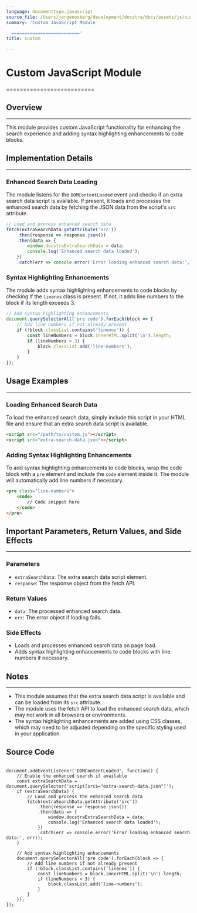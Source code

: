 ```yaml
---
language: documenttype.javascript
source_file: /Users/jorgenosberg/development/docstra/docs/assets/js/custom.js
summary: 'Custom JavaScript Module

  =========================='
title: custom

---
```


# Custom JavaScript Module
==========================

## Overview
------------

This module provides custom JavaScript functionality for enhancing the search experience and adding syntax highlighting enhancements to code blocks.

## Implementation Details
------------------------

### Enhanced Search Data Loading

The module listens for the `DOMContentLoaded` event and checks if an extra search data script is available. If present, it loads and processes the enhanced search data by fetching the JSON data from the script's `src` attribute.

```javascript
// Load and process enhanced search data
fetch(extraSearchData.getAttribute('src'))
    .then(response => response.json())
    .then(data => {
        window.docstraExtraSearchData = data;
        console.log('Enhanced search data loaded');
    })
    .catch(err => console.error('Error loading enhanced search data:', err));
```

### Syntax Highlighting Enhancements

The module adds syntax highlighting enhancements to code blocks by checking if the `linenos` class is present. If not, it adds line numbers to the block if its length exceeds 3.

```javascript
// Add syntax highlighting enhancements
document.querySelectorAll('pre code').forEach(block => {
    // Add line numbers if not already present
    if (!block.classList.contains('linenos')) {
        const lineNumbers = block.innerHTML.split('\n').length;
        if (lineNumbers > 3) {
            block.classList.add('line-numbers');
        }
    }
});
```

## Usage Examples
-----------------

### Loading Enhanced Search Data

To load the enhanced search data, simply include this script in your HTML file and ensure that an extra search data script is available.

```html
<script src="/path/to/custom.js"></script>
<script src="extra-search-data.json"></script>
```

### Adding Syntax Highlighting Enhancements

To add syntax highlighting enhancements to code blocks, wrap the code block with a `pre` element and include the `code` element inside it. The module will automatically add line numbers if necessary.

```html
<pre class="line-numbers">
    <code>
        // Code snippet here
    </code>
</pre>
```

## Important Parameters, Return Values, and Side Effects
--------------------------------------------------------

### Parameters

* `extraSearchData`: The extra search data script element.
* `response`: The response object from the fetch API.

### Return Values

* `data`: The processed enhanced search data.
* `err`: The error object if loading fails.

### Side Effects

* Loads and processes enhanced search data on page load.
* Adds syntax highlighting enhancements to code blocks with line numbers if necessary.

## Notes
-------

* This module assumes that the extra search data script is available and can be loaded from its `src` attribute.
* The module uses the fetch API to load the enhanced search data, which may not work in all browsers or environments.
* The syntax highlighting enhancements are added using CSS classes, which may need to be adjusted depending on the specific styling used in your application.


## Source Code

```documenttype.javascript

document.addEventListener('DOMContentLoaded', function() {
    // Enable the enhanced search if available
    const extraSearchData = document.querySelector('script[src$="extra-search-data.json"]');
    if (extraSearchData) {
        // Load and process the enhanced search data
        fetch(extraSearchData.getAttribute('src'))
            .then(response => response.json())
            .then(data => {
                window.docstraExtraSearchData = data;
                console.log('Enhanced search data loaded');
            })
            .catch(err => console.error('Error loading enhanced search data:', err));
    }
    
    // Add syntax highlighting enhancements
    document.querySelectorAll('pre code').forEach(block => {
        // Add line numbers if not already present
        if (!block.classList.contains('linenos')) {
            const lineNumbers = block.innerHTML.split('\n').length;
            if (lineNumbers > 3) {
                block.classList.add('line-numbers');
            }
        }
    });
});

```
